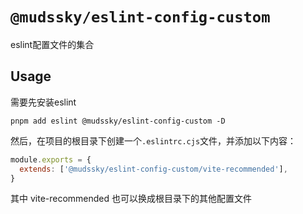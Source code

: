 # `@mudssky/eslint-config-custom`

eslint配置文件的集合

## Usage

需要先安装eslint

```shell
pnpm add eslint @mudssky/eslint-config-custom -D
```

然后，在项目的根目录下创建一个`.eslintrc.cjs`文件，并添加以下内容：

```js
module.exports = {
  extends: ['@mudssky/eslint-config-custom/vite-recommended'],
}

```

其中 vite-recommended 也可以换成根目录下的其他配置文件
